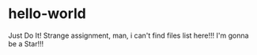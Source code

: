 # hello-world
Just Do It!
Strange assignment, man, i can't find files list here!!!
I'm gonna be a Star!!!
